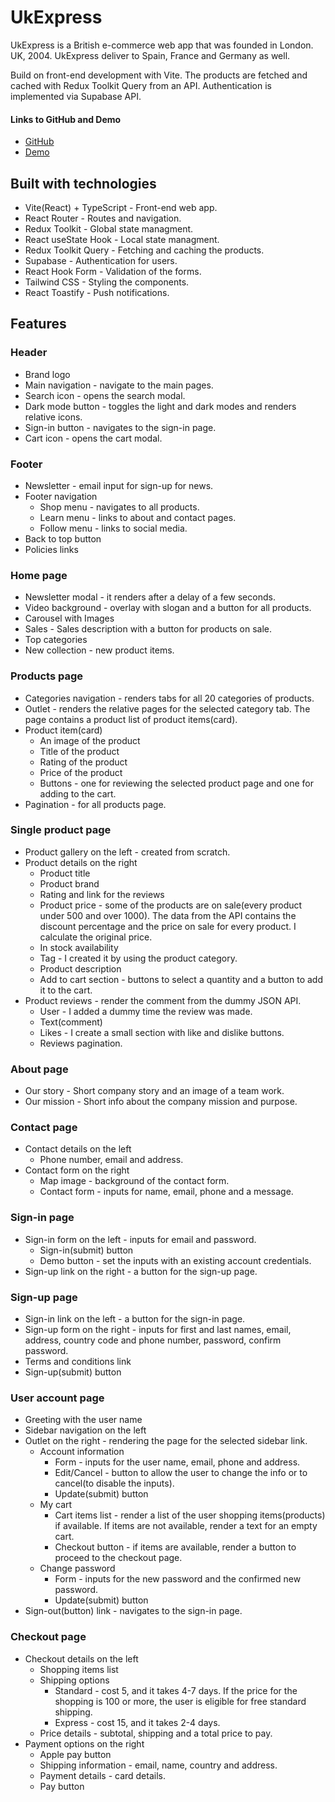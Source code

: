 # UkExpress

UkExpress is a British e-commerce web app that was founded in London. UK, 2004. UkExpress deliver to Spain, France and Germany as well.

Build on front-end development with Vite. The products are fetched and cached with Redux Toolkit Query from an API. Authentication is implemented via Supabase API.

#### Links to GitHub and Demo

- [GitHub](https://github.com/NDraganov/uk-express)
- [Demo](https://uk-express.vercel.app)

## Built with technologies

- Vite(React) + TypeScript - Front-end web app.
- React Router - Routes and navigation.
- Redux Toolkit - Global state managment.
- React useState Hook - Local state managment.
- Redux Toolkit Query - Fetching and caching the products.
- Supabase - Authentication for users.
- React Hook Form - Validation of the forms.
- Tailwind CSS - Styling the components.
- React Toastify - Push notifications.

## Features

### Header

- Brand logo
- Main navigation - navigate to the main pages.
- Search icon - opens the search modal.
- Dark mode button - toggles the light and dark modes and renders relative icons.
- Sign-in button - navigates to the sign-in page.
- Cart icon - opens the cart modal.

### Footer

- Newsletter - email input for sign-up for news.
- Footer navigation
  - Shop menu - navigates to all products.
  - Learn menu - links to about and contact pages.
  - Follow menu - links to social media.
- Back to top button
- Policies links

### Home page

- Newsletter modal - it renders after a delay of a few seconds.
- Video background - overlay with slogan and a button for all products.
- Carousel with Images
- Sales - Sales description with a button for products on sale.
- Top categories
- New collection - new product items.

### Products page

- Categories navigation - renders tabs for all 20 categories of products.
- Outlet - renders the relative pages for the selected category tab. The page contains
  a product list of product items(card).
- Product item(card)
  - An image of the product
  - Title of the product
  - Rating of the product
  - Price of the product
  - Buttons - one for reviewing the selected product page and one for adding to the cart.
- Pagination - for all products page.

### Single product page

- Product gallery on the left - created from scratch.
- Product details on the right
  - Product title
  - Product brand
  - Rating and link for the reviews
  - Product price - some of the products are on sale(every product under 500 and over 1000). The data from the API contains the discount percentage and the price on sale for every product. I calculate the original price.
  - In stock availability
  - Tag - I created it by using the product category.
  - Product description
  - Add to cart section - buttons to select a quantity and a button to add it to the cart.
- Product reviews - render the comment from the dummy JSON API.
  - User - I added a dummy time the review was made.
  - Text(comment)
  - Likes - I create a small section with like and dislike buttons.
  - Reviews pagination.

### About page

- Our story - Short company story and an image of a team work.
- Our mission - Short info about the company mission and purpose.

### Contact page

- Contact details on the left
  - Phone number, email and address.
- Contact form on the right
  - Map image - background of the contact form.
  - Contact form - inputs for name, email, phone and a message.

### Sign-in page

- Sign-in form on the left - inputs for email and password.
  - Sign-in(submit) button
  - Demo button - set the inputs with an existing account credentials.
- Sign-up link on the right - a button for the sign-up page.

### Sign-up page

- Sign-in link on the left - a button for the sign-in page.
- Sign-up form on the right - inputs for first and last names, email, address,
  country code and phone number, password, confirm password.
- Terms and conditions link
- Sign-up(submit) button

### User account page

- Greeting with the user name
- Sidebar navigation on the left
- Outlet on the right - rendering the page for the selected sidebar link.
  - Account information
    - Form - inputs for the user name, email, phone and address.
    - Edit/Cancel - button to allow the user to change the info or to cancel(to disable the inputs).
    - Update(submit) button
  - My cart
    - Cart items list - render a list of the user shopping items(products) if available.
      If items are not available, render a text for an empty cart.
    - Checkout button - if items are available, render a button to proceed to the checkout page.
  - Change password
    - Form - inputs for the new password and the confirmed new password.
    - Update(submit) button
- Sign-out(button) link - navigates to the sign-in page.

### Checkout page

- Checkout details on the left
  - Shopping items list
  - Shipping options
    - Standard - cost 5, and it takes 4-7 days. If the price for the shopping is 100 or more, the user is eligible for free standard shipping.
    - Express - cost 15, and it takes 2-4 days.
  - Price details - subtotal, shipping and a total price to pay.
- Payment options on the right
  - Apple pay button
  - Shipping information - email, name, country and address.
  - Payment details - card details.
  - Pay button
